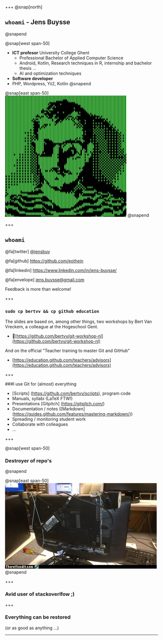 +++
@snap[north]
## `whoami` - Jens Buysse
@snapend

@snap[west span-50]
- **ICT profesor** University College Ghent
    - Professional Bachelor of Applied Computer Science
    - Android, Kotlin, Research techniques in R, internship and bachelor thesis ...
    - AI and optimization techniques
- **Software developer**
- PHP, Wordpress, Yii2, Kotlin
@snapend

@snap[east span-50]
![Jens](assets/img/jens.jpg)
@snapend

+++

## `whoami`

@fa[twitter] [@jensbuy](https://twitter.com/jensbuy)

@fa[github] <https://github.com/eothein>

@fa[linkedin] <https://www.linkedin.com/in/jens-buysse/>

@fa[envelope] [jens.buysse@gmail.com](mailto:jens.buysse@gmail.com)

Feedback is more than welcome!

+++

### `sudo cp bertvv && cp github education`
The slides are based on, among other things, two workshops by Bert Van Vreckem, a colleague at the Hogeschool Gent.

- [https://github.com/bertvv/git-workshop-nl](https://github.com/bertvv/git-workshop-nl)


And on the official "Teacher training to master Git and GitHub"

- [https://education.github.com/teachers/advisors](https://education.github.com/teachers/advisors)

+++

###I use Git for (almost) everything


- [Scripts] (https://github.com/bertvv/scripts), program code
- Manuals, syllabi (LaTeX FTW!)
- Presentations [Gitpitch] (https://gitpitch.com/)
- Documentation / notes ([Markdown] (https://guides.github.com/features/mastering-markdown/))
- Spreading / monitoring student work
- Collaborate with colleagues
- ...


+++

@snap[west span-50]
### Destroyer of repo's
@snapend

@snap[east span-50]
![](assets/img/broken.jpeg)
@snapend

+++

### Avid user of stackoverlfow ;)

+++

### Everything can be restored

(or as good as anything ...)

---
